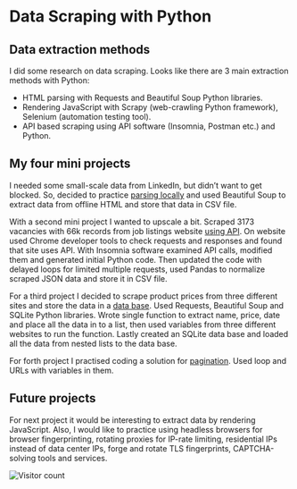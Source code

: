 # Data Scraping with Python

## Data extraction methods

I did some research on data scraping. Looks like there are 3 main extraction methods with Python:
- HTML parsing with Requests and Beautiful Soup Python libraries.
- Rendering JavaScript with Scrapy (web-crawling Python framework), Selenium (automation testing tool).
- API based scraping using API software (Insomnia, Postman etc.) and Python.

## My four mini projects

I needed some small-scale data from LinkedIn, but didn’t want to get blocked. So, decided to practice [parsing locally] and used Beautiful Soup to extract data from offline HTML and store that data in CSV file.

[parsing locally]: <https://github.com/Geduifx/Data-Scraping-with-Python/blob/main/01_Clipboard_scraping.py>

With a second mini project I wanted to upscale a bit. Scraped 3173 vacancies with 66k records from job listings website [using API]. On website used Chrome developer tools to check requests and responses and found that site uses API. With Insomnia software examined API calls, modified them and generated initial Python code. Then updated the code with delayed loops for limited multiple requests, used Pandas to normalize scraped JSON data and store it in CSV file.

[using API]: <https://github.com/Geduifx/Data-Scraping-with-Python/blob/main/02_API_scraping.py>

For a third project I decided to scrape product prices from three different sites and store the data in a [data base]. Used Requests, Beautiful Soup and SQLite Python libraries. Wrote single function to extract name, price, date and place all the data in to a list, then used variables from three different websites to run the function. Lastly created an SQLite data base and loaded all the data from nested lists to the data base.

[data base]: <https://github.com/Geduifx/Data-Scraping-with-Python/blob/main/03_Prices_scraping.py>

For forth project I practised coding a solution for [pagination]. Used loop and URLs with variables in them.

[pagination]: <https://github.com/Geduifx/Data-Scraping-with-Python/blob/main/04_Pagination.py>

## Future projects

For next project it would be interesting to extract data by rendering JavaScript. Also, I would like to practice using headless browsers for browser fingerprinting, rotating proxies for IP-rate limiting, residential IPs instead of data center IPs, forge and rotate TLS fingerprints, CAPTCHA-solving tools and services.

![Visitor count](https://shields-io-visitor-counter.herokuapp.com/badge?page=Geduifx.Data-Scraping-with-Python)
